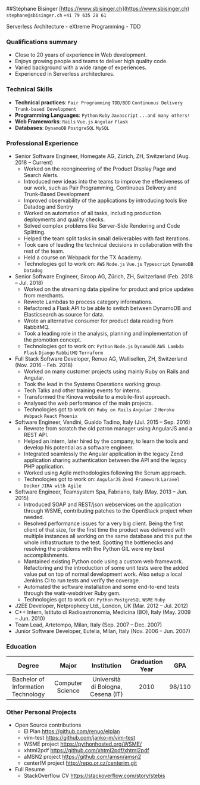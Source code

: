 ##Stéphane Bisinger
[https://www.sbisinger.ch](https://www.sbisinger.ch) `stephane@sbisinger.ch` `+41 79 635 28 61`

Serverless Architecture - eXtreme Programming - TDD

### Qualifications summary
* Close to 20 years of experience in Web development.
* Enjoys growing people and teams to deliver high quality code.
* Varied background with a wide range of experiences.
* Experienced in Serverless architectures.


### Technical Skills
* **Technical practices**: `Pair Programming` `TDD/BDD` `Continuous Delivery` `Trunk-based Development` 
* **Programming Languages**: `Python` `Ruby` `Javascript` `...and many others!` 
* **Web Frameworks**: `Rails` `Vue.js` `Angular` `Flask` 
* **Databases**: `DynamoDB` `PostgreSQL` `MySQL` 


### Professional Experience
* Senior Software Engineer, Homegate AG, Zürich, ZH, Switzerland (Aug. 2018 – Current)
    - Worked on the reengineering of the Product Display Page and Search Alerts.
    - Introduced new ideas into the teams to improve the effeciveness of our work, such as Pair Programming, Continuous Delivery and Trunk-Based Development
    - Improved observability of the applications by introducing tools like Datadog and Sentry
    - Worked on automation of all tasks, including production deployments and quality checks.
    - Solved complex problems like Server-Side Rendering and Code Splitting.
    - Helped the team split tasks in small deliverables with fast iterations.
    - Took care of leading the technical decisions in collaboration with the rest of the team.
    - Held a course on Webpack for the TX Academy.
    - Technologies got to work on: `AWS` `Node.js` `Vue.js` `Typescript` `DynamoDB` `Datadog` 
* Senior Software Engineer, Siroop AG, Zürich, ZH, Switzerland (Feb. 2018 – Jul. 2018)
    - Worked on the streaming data pipeline for product and price updates from merchants.
    - Rewrote Lambdas to process category informations.
    - Refactored a Flask API to be able to switch between DynamoDB and Elasticsearch as source for data.
    - Wrote an alternative consumer for product data reading from RabbitMQ.
    - Took a leading role in the analysis, planning and implementation of the promotion concept.
    - Technologies got to work on: `Python` `Node.js` `DynamoDB` `AWS Lambda` `Flask` `Django` `RabbitMQ` `Terraform` 
* Full Stack Software Developer, Renuo AG, Wallisellen, ZH, Switzerland (Nov. 2016 – Feb. 2018)
    - Worked on many customer projects using mainly Ruby on Rails and Angular.
    - Took the lead in the Systems Operations working group.
    - Tech Talks and other training events for interns.
    - Transformed the Kinova website to a mobile-first approach.
    - Analysed the web performance of the main projects.
    - Technologies got to work on: `Ruby on Rails` `Angular 2` `Heroku` `Webpack` `React` `Phoenix` 
* Software Engineer, Vendini, Gualdo Tadino, Italy (Jul. 2015 – Sep. 2016)
    - Rewrote from scratch the old patron manager using AngularJS and a REST API.
    - Helped an intern, later hired by the company, to learn the tools and develop his potential as a software engineer.
    - Integrated seamlessly the Angular application in the legacy Zend application sharing authentication between the API and the legacy PHP application.
    - Worked using Agile methodologies following the Scrum approach.
    - Technologies got to work on: `AngularJS` `Zend Framework` `Laravel` `Docker` `JIRA with Agile` 
* Software Engineer, Teamsystem Spa, Fabriano, Italy (May. 2013 – Jun. 2015)
    - Introduced SOAP and REST/json webservices on the application through WSME, contributing patches to the OpenStack project when needed.
    - Resolved performance issues for a very big client. Being the first client of that size, for the first time the product was delivered with multiple instances all working on the same database and this put the whole infrastructure to the test. Spotting the bottlenecks and resolving the problems with the Python GIL were my best accomplishments.
    - Mantained existing Python code using a custom web framework. Refactoring and the introduction of some unit tests were the added value put on top of normal development work. Also setup a local Jenkins CI to run tests and verify the coverage.
    - Automated the software installation and some end-to-end tests through the watir-webdriver Ruby gem.
    - Technologies got to work on: `Python` `PostgreSQL` `WSME` `Ruby` 
* J2EE Developer, Netprophecy Ltd., London, UK (Mar. 2012 – Jul. 2012)
* C++ Intern, Istituto di Radioastronomia, Medicina (BO), Italy (May. 2009 – Jun. 2010)
* Team Lead, Artetempo, Milan, Italy (Sep. 2007 – Dec. 2007)
* Junior Software Developer, Eutelia, Milan, Italy (Nov. 2006 – Jun. 2007)

### Education
 Degree | Major | Institution | Graduation Year | GPA
:--:|:--:|:--:|:--:|:--:
Bachelor of Information Technology | Computer Science | Università di Bologna, Cesena (IT) | 2010 | 98/110

### Other Personal Projects
* Open Source contributions
    - El Plan https://github.com/renuo/elplan
    - vim-test https://github.com/janko-m/vim-test
    - WSME project https://pythonhosted.org/WSME/
    - xhtml2pdf https://github.com/xhtml2pdf/xhtml2pdf
    - aMSN2 project https://github.com/amsn/amsn2
    - centerIM project http://repo.or.cz/centerim.git
* Full Resume
    - StackOverflow CV https://stackoverflow.com/story/stebis







